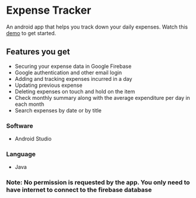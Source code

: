 # Expense Tracker
An android app that helps you track down your daily expenses. Watch this [demo](https://youtu.be/iMJBr2fKKxg) to get started.

## Features you get
* Securing your expense data in Google Firebase
* Google authentication and other email login
* Adding and tracking expenses incurred in a day
* Updating previous expense 
* Deleting expenses on touch and hold on the item
* Check monthly summary along with the average expenditure per day in each month
* Search expenses by date or by title

### Software
* Android Studio

### Language
* Java

### Note: No permission is requested by the app. You only need to have internet to connect to the firebase database
